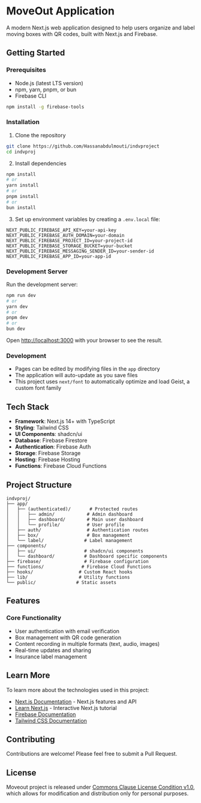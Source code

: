 # MoveOut Application

A modern Next.js web application designed to help users organize and label moving boxes with QR codes, built with Next.js and Firebase.

## Getting Started

### Prerequisites

- Node.js (latest LTS version)
- npm, yarn, pnpm, or bun
- Firebase CLI
```bash
npm install -g firebase-tools
```

### Installation

1. Clone the repository
```bash
git clone https://github.com/Hassanabdulmouti/indvproject
cd indvproj
```

2. Install dependencies
```bash
npm install
# or
yarn install
# or
pnpm install
# or
bun install
```

3. Set up environment variables by creating a `.env.local` file:
```env
NEXT_PUBLIC_FIREBASE_API_KEY=your-api-key
NEXT_PUBLIC_FIREBASE_AUTH_DOMAIN=your-domain
NEXT_PUBLIC_FIREBASE_PROJECT_ID=your-project-id
NEXT_PUBLIC_FIREBASE_STORAGE_BUCKET=your-bucket
NEXT_PUBLIC_FIREBASE_MESSAGING_SENDER_ID=your-sender-id
NEXT_PUBLIC_FIREBASE_APP_ID=your-app-id
```

### Development Server

Run the development server:

```bash
npm run dev
# or
yarn dev
# or
pnpm dev
# or
bun dev
```

Open [http://localhost:3000](http://localhost:3000) with your browser to see the result.

### Development

- Pages can be edited by modifying files in the `app` directory
- The application will auto-update as you save files
- This project uses `next/font` to automatically optimize and load Geist, a custom font family

## Tech Stack

- **Framework**: Next.js 14+ with TypeScript
- **Styling**: Tailwind CSS
- **UI Components**: shadcn/ui
- **Database**: Firebase Firestore
- **Authentication**: Firebase Auth
- **Storage**: Firebase Storage
- **Hosting**: Firebase Hosting
- **Functions**: Firebase Cloud Functions

## Project Structure

```
indvproj/
├── app/
│   ├── (authenticated)/       # Protected routes
│   │   ├── admin/            # Admin dashboard
│   │   ├── dashboard/        # Main user dashboard
│   │   └── profile/          # User profile
│   ├── auth/                 # Authentication routes
│   ├── box/                  # Box management
│   └── label/               # Label management
├── components/
│   ├── ui/                  # shadcn/ui components
│   └── dashboard/           # Dashboard specific components
├── firebase/                # Firebase configuration
├── functions/              # Firebase Cloud Functions
├── hooks/                 # Custom React hooks
├── lib/                   # Utility functions
└── public/               # Static assets
```

## Features

### Core Functionality
- User authentication with email verification
- Box management with QR code generation
- Content recording in multiple formats (text, audio, images)
- Real-time updates and sharing
- Insurance label management

## Learn More

To learn more about the technologies used in this project:

- [Next.js Documentation](https://nextjs.org/docs) - Next.js features and API
- [Learn Next.js](https://nextjs.org/learn) - Interactive Next.js tutorial
- [Firebase Documentation](https://firebase.google.com/docs)
- [Tailwind CSS Documentation](https://tailwindcss.com/docs)


## Contributing

Contributions are welcome! Please feel free to submit a Pull Request.

## License

Moveout project is released under [Commons Clause License Condition v1.0](https://commonsclause.com/), which allows for modification and distribution only for personal purposes.
